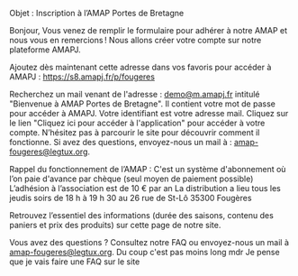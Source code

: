 Objet : Inscription à l’AMAP Portes de Bretagne

Bonjour,
Vous venez de remplir le formulaire pour adhérer à notre AMAP et nous vous en remercions ! Nous allons créer votre compte sur notre plateforme AMAPJ.

Ajoutez dès maintenant cette adresse dans vos favoris pour accéder à AMAPJ : https://s8.amapj.fr/p/fougeres

Recherchez un mail venant de l'adresse : demo@m.amapj.fr intitulé "Bienvenue à AMAP Portes de Bretagne". Il contient votre mot de passe pour accéder à AMAPJ. Votre identifiant est votre adresse mail. 
Cliquez sur le lien "Cliquez ici pour accéder à l'application" pour accéder à votre compte.
N’hésitez pas à parcourir le site pour découvrir comment il fonctionne. Si avez des questions, envoyez-nous un mail à : amap-fougeres@legtux.org.

Rappel du fonctionnement de l’AMAP : 
C'est un système d'abonnement où l’on paie d'avance par chèque (seul moyen de paiement possible)
L’adhésion à l’association est de 10 € par an
La distribution a lieu tous les jeudis soirs de 18 h à 19 h 30 au 26 rue de St-Lô 35300 Fougères

Retrouvez l’essentiel des informations (durée des saisons, contenu des paniers et prix des produits) sur cette page de notre site.

Vous avez des questions ? Consultez notre FAQ ou envoyez-nous un mail à amap-fougeres@legtux.org.
Du coup c'est pas moins long mdr
Je pense que je vais faire une FAQ sur le site
